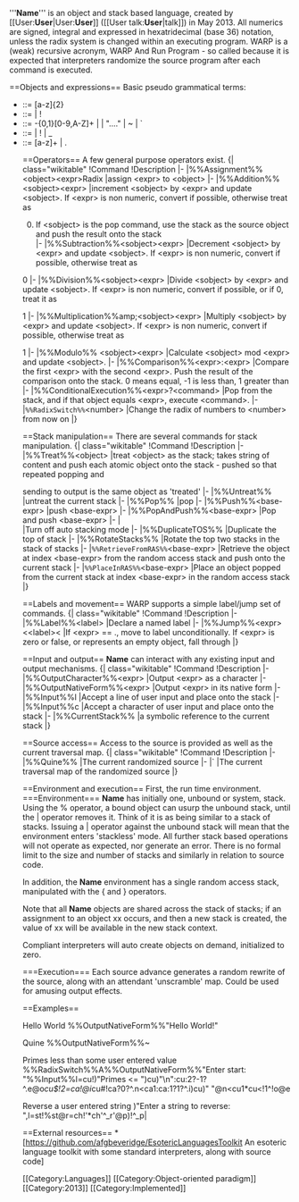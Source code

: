 ﻿'''__Name__''' is an object and stack based language, created by [[User:__User__|User:__User__]] ([[User talk:__User__|talk]]) in May 2013. All numerics are signed, integral and expressed in hexatridecimal (base 36) notation, unless the radix system is changed within an executing program. WARP is a (weak) recursive acronym, WARP And Run Program - so called because it is expected that interpreters randomize 
the source program after each command is executed.
 
==Objects and expressions==
Basic pseudo grammatical terms:
* <object> ::= [a-z]{2}
* <sobject> ::= <object> | !
* <base-expr> ::= -{0,1}[0-9,A-Z]+ | <object> | "...." | ~ | `
* <expr> ::= <base-expr> | ! | _
* <label> ::= [a-z]+ | .

==Operators==
A few general purpose operators exist.
{| class="wikitable"
!Command
!Description
|-
|%%Assignment%%&lt;object&gt;&lt;expr&gt;Radix
|assign &lt;expr&gt; to &lt;object&gt;
|-
|%%Addition%%&lt;sobject&gt;&lt;expr&gt;
|increment &lt;sobject&gt; by &lt;expr&gt; and update &lt;sobject&gt;. If &lt;expr&gt; is non numeric, convert if possible, otherwise treat as 

0. If &lt;sobject&gt; is the pop command, use the stack as the source object and push the result onto the stack   
|-
|%%Subtraction%%&lt;sobject&gt;&lt;expr&gt;
|Decrement &lt;sobject&gt; by &lt;expr&gt; and update &lt;sobject&gt;. If &lt;expr&gt; is non numeric, convert if possible, otherwise treat as 

0
|-
|%%Division%%&lt;sobject&gt;&lt;expr&gt;
|Divide &lt;sobject&gt; by &lt;expr&gt; and update &lt;sobject&gt;. If &lt;expr&gt; is non numeric, convert if possible, or if 0, treat it as 

1
|-
|%%Multiplication%%amp;&lt;sobject&gt;&lt;expr&gt;
|Multiply &lt;sobject&gt; by &lt;expr&gt; and update &lt;sobject&gt;. If &lt;expr&gt; is non numeric, convert if possible, otherwise treat as 

1
|-
|%%Modulo%% &lt;sobject&gt;&lt;expr&gt;
|Calculate &lt;sobject&gt; mod &lt;expr&gt; and update &lt;sobject&gt;. 
|-
|%%Comparison%%&lt;expr&gt;:&lt;expr&gt;
|Compare the first &lt;expr&gt; with the second &lt;expr&gt;. Push the result of the comparison onto the stack. 
0 means equal, -1 is less than, 1 greater than 
|-
|%%ConditionalExecution%%&lt;expr&gt;?&lt;command&gt;
|Pop from the stack, and if that object equals &lt;expr&gt;, execute &lt;command&gt;.
|-
|<code><nowiki>%%RadixSwitch%%</nowiki></code>&lt;number&gt;
|Change the radix of numbers to &lt;number&gt; from now on
|}

==Stack manipulation==
There are several commands for stack manipulation.
{| class="wikitable"
!Command
!Description
|-
|%%Treat%%&lt;object&gt;
|treat &lt;object&gt; as the stack; takes string of content and push each atomic object onto the stack - pushed so that repeated popping and 

sending to output is the same object as 'treated'
|-
|<nowiki>%%Untreat%%</nowiki>
|untreat the current stack
|-
|%%Pop%%
|pop
|-
|%%Push%%&lt;base-expr&gt;
|push &lt;base-expr&gt;
|-
|%%PopAndPush%%&lt;base-expr&gt;
|Pop and push &lt;base-expr&gt;
|-
|\
|Turn off auto stacking mode
|-
|%%DuplicateTOS%%
|Duplicate the top of stack
|-
|%%RotateStacks%%
|Rotate the top two stacks in the stack of stacks
|-
|<code><nowiki>%%RetrieveFromRAS%%</nowiki></code>&lt;base-expr&gt;
|Retrieve the object at index &lt;base-expr&gt; from the random access stack and push onto the current stack
|-
|<code><nowiki>%%PlaceInRAS%%</nowiki></code>&lt;base-expr&gt;
|Place an object popped from the current stack at index &lt;base-expr&gt; in the random access stack
|}

==Labels and movement==
WARP supports a simple label/jump set of commands.
{| class="wikitable"
!Command
!Description
|-
|%%Label%%&lt;label&gt;
|Declare a named label
|-
|%%Jump%%&lt;expr&gt;&lt;&lt;label&gt;&lt;
|If &lt;expr&gt; == ., move to label unconditionally. If &lt;expr&gt; is zero or false, or represents an empty object, fall through
|}

==Input and output==
__Name__ can interact with any existing input and output mechanisms.
{| class="wikitable"
!Command
!Description
|-
|%%OutputCharacter%%&lt;expr&gt;
|Output &lt;expr&gt; as a character
|-
|%%OutputNativeForm%%&lt;expr&gt;
|Output &lt;expr&gt; in its native form
|-
|%%Input%%l
|Accept a line of user input and place onto the stack
|-
|%%Input%%c
|Accept a character of user input and place onto the stack
|-
|%%CurrentStack%%
|a symbolic reference to the current stack
|}

==Source access==
Access to the source is provided as well as the current traversal map.
{| class="wikitable"
!Command
!Description
|-
|%%Quine%%
|The current randomized source
|-
|`
|The current traversal map of the randomized source
|}

==Environment and execution==
First, the run time environment.
===Environment===
__Name__ has initially one, unbound or system, stack. Using the % operator, a bound object can usurp the unbound stack, until the | operator 
removes it. Think of it is as being similar to a stack of stacks. Issuing a | operator against the unbound stack will mean that the 
environment enters 'stackless' mode. All further stack based operations will not operate as expected, nor generate an error. There is no 
formal limit to the size and number of stacks and similarly in relation to source code.

In addition, the __Name__ environment has a single random access stack, manipulated with the { and } operators.

Note that all __Name__ objects are shared across the stack of stacks; if an assignment to an object xx occurs, and then a new stack 
is created, the value of xx will be available in the new stack context.

Compliant interpreters will auto create objects on demand, initialized to zero. 

===Execution===
Each source advance generates a random rewrite of the source, along with an attendant 'unscramble' map. Could be used for amusing output 
effects.

==Examples==

Hello World
 %%OutputNativeForm%%"Hello World!"

Quine
 %%OutputNativeForm%%~

Primes less than some user entered value
 %%RadixSwitch%%A%%OutputNativeForm%%"Enter start: "%%Input%%l=cu!)"Primes <= ")cu)"\n":cu:2?-1?^.e@o*cu$!2=ca!@i*cu#!ca?0?^.n<ca1:ca:1?1?^.i)cu)" "@n<cu1*cu<!1^!o@e

Reverse a user entered string
 )"Enter a string to reverse: ",l=st!%st@r=ch!'*ch'^_r'@p)!^_p|


==External resources==
*[https://github.com/afgbeveridge/EsotericLanguagesToolkit An esoteric language toolkit with some standard interpreters, along with source code]

[[Category:Languages]]
[[Category:Object-oriented paradigm]]
[[Category:2013]]
[[Category:Implemented]]
